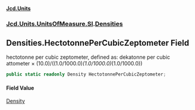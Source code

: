 #### [Jcd.Units](index.md 'index')
### [Jcd.Units.UnitsOfMeasure.SI](Jcd.Units.UnitsOfMeasure.SI.md 'Jcd.Units.UnitsOfMeasure.SI').[Densities](Densities.md 'Jcd.Units.UnitsOfMeasure.SI.Densities')

## Densities.HectotonnePerCubicZeptometer Field

hectotonne per cubic zeptometer, defined as: dekatonne per cubic attometer × (10.0)/((1.0/1000.0)*(1.0/1000.0)*(1.0/1000.0))

```csharp
public static readonly Density HectotonnePerCubicZeptometer;
```

#### Field Value
[Density](Density.md 'Jcd.Units.UnitTypes.Density')